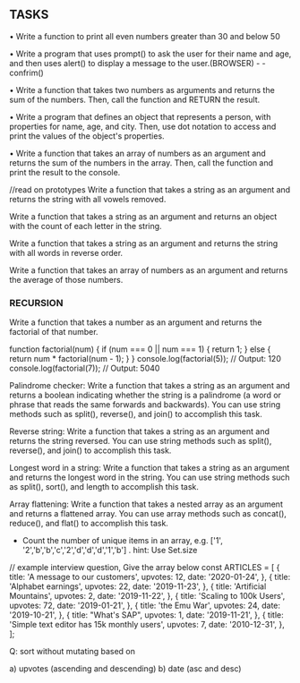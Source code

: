 ## TASKS

• Write a function to print all even numbers greater than 30 and below 50

• Write a program that uses prompt() to ask the user for their name and age, and then uses alert() to display a message to the user.(BROWSER) - - confrim()

• Write a function that takes two numbers as arguments and returns the sum of the numbers. Then, call the function and RETURN the result.

• Write a program that defines an object that represents a person, with properties for name, age, and city. Then, use dot notation to access and print the values of the object's properties.

• Write a function that takes an array of numbers as an argument and returns the sum of the numbers in the array. Then, call the function and print the result to the console.

//read on prototypes
Write a function that takes a string as an argument and returns the string with all vowels removed.

Write a function that takes a string as an argument and returns an object with the count of each letter in the string.

Write a function that takes a string as an argument and returns the string with all words in reverse order.

Write a function that takes an array of numbers as an argument and returns the average of those numbers.

### RECURSION

Write a function that takes a number as an argument and returns the factorial of that number.

function factorial(num) {
if (num === 0 || num === 1) {
return 1;
} else {
return num \* factorial(num - 1);
}
}
console.log(factorial(5)); // Output: 120
console.log(factorial(7)); // Output: 5040

Palindrome checker: Write a function that takes a string as an argument and returns a boolean indicating whether the string is a palindrome (a word or phrase that reads the same forwards and backwards). You can use string methods such as split(), reverse(), and join() to accomplish this task.

Reverse string: Write a function that takes a string as an argument and returns the string reversed. You can use string methods such as split(), reverse(), and join() to accomplish this task.

Longest word in a string: Write a function that takes a string as an argument and returns the longest word in the string. You can use string methods such as split(), sort(), and length to accomplish this task.

Array flattening: Write a function that takes a nested array as an argument and returns a flattened array. You can use array methods such as concat(), reduce(), and flat() to accomplish this task.

- Count the number of unique items in an array, e.g. ['1', '2','b','b','c','2','d','d','d','1','b'] . hint: Use Set.size

// example interview question, Give the array below
const ARTICLES = [
{
title: 'A message to our customers',
upvotes: 12,
date: '2020-01-24',
},
{
title: 'Alphabet earnings',
upvotes: 22,
date: '2019-11-23',
},
{
title: 'Artificial Mountains',
upvotes: 2,
date: '2019-11-22',
},
{
title: 'Scaling to 100k Users',
upvotes: 72,
date: '2019-01-21',
},
{
title: 'the Emu War',
upvotes: 24,
date: '2019-10-21',
},
{
title: "What's SAP",
upvotes: 1,
date: '2019-11-21',
},
{
title: 'Simple text editor has 15k monthly users',
upvotes: 7,
date: '2010-12-31',
},
];

Q: sort without mutating based on

a) upvotes (ascending and descending)
b) date (asc and desc)

